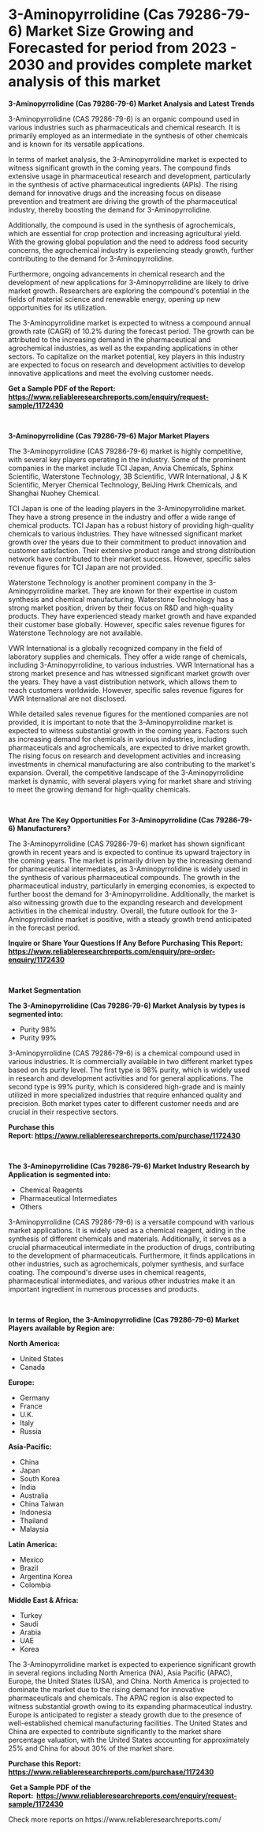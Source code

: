 <p><h1>3-Aminopyrrolidine (Cas 79286-79-6) Market Size Growing and Forecasted for period from 2023 - 2030 and provides complete market analysis of this market</h1></p><p><strong>3-Aminopyrrolidine (Cas 79286-79-6) Market Analysis and Latest Trends</strong></p>
<p><p>3-Aminopyrrolidine (CAS 79286-79-6) is an organic compound used in various industries such as pharmaceuticals and chemical research. It is primarily employed as an intermediate in the synthesis of other chemicals and is known for its versatile applications.</p><p>In terms of market analysis, the 3-Aminopyrrolidine market is expected to witness significant growth in the coming years. The compound finds extensive usage in pharmaceutical research and development, particularly in the synthesis of active pharmaceutical ingredients (APIs). The rising demand for innovative drugs and the increasing focus on disease prevention and treatment are driving the growth of the pharmaceutical industry, thereby boosting the demand for 3-Aminopyrrolidine.</p><p>Additionally, the compound is used in the synthesis of agrochemicals, which are essential for crop protection and increasing agricultural yield. With the growing global population and the need to address food security concerns, the agrochemical industry is experiencing steady growth, further contributing to the demand for 3-Aminopyrrolidine.</p><p>Furthermore, ongoing advancements in chemical research and the development of new applications for 3-Aminopyrrolidine are likely to drive market growth. Researchers are exploring the compound's potential in the fields of material science and renewable energy, opening up new opportunities for its utilization.</p><p>The 3-Aminopyrrolidine market is expected to witness a compound annual growth rate (CAGR) of 10.2% during the forecast period. The growth can be attributed to the increasing demand in the pharmaceutical and agrochemical industries, as well as the expanding applications in other sectors. To capitalize on the market potential, key players in this industry are expected to focus on research and development activities to develop innovative applications and meet the evolving customer needs.</p></p>
<p><strong>Get a Sample PDF of the Report:&nbsp; <a href="https://www.reliableresearchreports.com/enquiry/request-sample/1172430">https://www.reliableresearchreports.com/enquiry/request-sample/1172430</a></strong></p>
<p>&nbsp;</p>
<p><strong>3-Aminopyrrolidine (Cas 79286-79-6) Major Market Players</strong></p>
<p><p>The 3-Aminopyrrolidine (CAS 79286-79-6) market is highly competitive, with several key players operating in the industry. Some of the prominent companies in the market include TCI Japan, Anvia Chemicals, Sphinx Scientific, Waterstone Technology, 3B Scientific, VWR International, J & K Scientific, Meryer Chemical Technology, BeiJing Hwrk Chemicals, and Shanghai Nuohey Chemical.</p><p>TCI Japan is one of the leading players in the 3-Aminopyrrolidine market. They have a strong presence in the industry and offer a wide range of chemical products. TCI Japan has a robust history of providing high-quality chemicals to various industries. They have witnessed significant market growth over the years due to their commitment to product innovation and customer satisfaction. Their extensive product range and strong distribution network have contributed to their market success. However, specific sales revenue figures for TCI Japan are not provided.</p><p>Waterstone Technology is another prominent company in the 3-Aminopyrrolidine market. They are known for their expertise in custom synthesis and chemical manufacturing. Waterstone Technology has a strong market position, driven by their focus on R&D and high-quality products. They have experienced steady market growth and have expanded their customer base globally. However, specific sales revenue figures for Waterstone Technology are not available.</p><p>VWR International is a globally recognized company in the field of laboratory supplies and chemicals. They offer a wide range of chemicals, including 3-Aminopyrrolidine, to various industries. VWR International has a strong market presence and has witnessed significant market growth over the years. They have a vast distribution network, which allows them to reach customers worldwide. However, specific sales revenue figures for VWR International are not disclosed.</p><p>While detailed sales revenue figures for the mentioned companies are not provided, it is important to note that the 3-Aminopyrrolidine market is expected to witness substantial growth in the coming years. Factors such as increasing demand for chemicals in various industries, including pharmaceuticals and agrochemicals, are expected to drive market growth. The rising focus on research and development activities and increasing investments in chemical manufacturing are also contributing to the market's expansion. Overall, the competitive landscape of the 3-Aminopyrrolidine market is dynamic, with several players vying for market share and striving to meet the growing demand for high-quality chemicals.</p></p>
<p>&nbsp;</p>
<p><strong>What Are The Key Opportunities For 3-Aminopyrrolidine (Cas 79286-79-6) Manufacturers?</strong></p>
<p><p>The 3-Aminopyrrolidine (CAS 79286-79-6) market has shown significant growth in recent years and is expected to continue its upward trajectory in the coming years. The market is primarily driven by the increasing demand for pharmaceutical intermediates, as 3-Aminopyrrolidine is widely used in the synthesis of various pharmaceutical compounds. The growth in the pharmaceutical industry, particularly in emerging economies, is expected to further boost the demand for 3-Aminopyrrolidine. Additionally, the market is also witnessing growth due to the expanding research and development activities in the chemical industry. Overall, the future outlook for the 3-Aminopyrrolidine market is positive, with a steady growth trend anticipated in the forecast period.</p></p>
<p><strong>Inquire or Share Your Questions If Any Before Purchasing This Report: <a href="https://www.reliableresearchreports.com/enquiry/pre-order-enquiry/1172430">https://www.reliableresearchreports.com/enquiry/pre-order-enquiry/1172430</a></strong></p>
<p>&nbsp;</p>
<p><strong>Market Segmentation</strong></p>
<p><strong>The 3-Aminopyrrolidine (Cas 79286-79-6) Market Analysis by types is segmented into:</strong></p>
<p><ul><li>Purity 98%</li><li>Purity 99%</li></ul></p>
<p><p>3-Aminopyrrolidine (CAS 79286-79-6) is a chemical compound used in various industries. It is commercially available in two different market types based on its purity level. The first type is 98% purity, which is widely used in research and development activities and for general applications. The second type is 99% purity, which is considered high-grade and is mainly utilized in more specialized industries that require enhanced quality and precision. Both market types cater to different customer needs and are crucial in their respective sectors.</p></p>
<p><strong>Purchase this Report:&nbsp;<a href="https://www.reliableresearchreports.com/purchase/1172430">https://www.reliableresearchreports.com/purchase/1172430</a></strong></p>
<p>&nbsp;</p>
<p><strong>The 3-Aminopyrrolidine (Cas 79286-79-6) Market Industry Research by Application is segmented into:</strong></p>
<p><ul><li>Chemical Reagents</li><li>Pharmaceutical Intermediates</li><li>Others</li></ul></p>
<p><p>3-Aminopyrrolidine (CAS 79286-79-6) is a versatile compound with various market applications. It is widely used as a chemical reagent, aiding in the synthesis of different chemicals and materials. Additionally, it serves as a crucial pharmaceutical intermediate in the production of drugs, contributing to the development of pharmaceuticals. Furthermore, it finds applications in other industries, such as agrochemicals, polymer synthesis, and surface coating. The compound's diverse uses in chemical reagents, pharmaceutical intermediates, and various other industries make it an important ingredient in numerous processes and products.</p></p>
<p>&nbsp;</p>
<p><strong>In terms of Region, the 3-Aminopyrrolidine (Cas 79286-79-6) Market Players available by Region are:</strong></p>
<p>
    <p> <strong> North America: </strong>
        <ul>
            <li>United States</li>
            <li>Canada</li>
        </ul>
        </p> 
    <p> <strong> Europe: </strong>
        <ul>
            <li>Germany</li>
            <li>France</li>
            <li>U.K.</li>
            <li>Italy</li>
            <li>Russia</li>
        </ul>
        </p> 
    <p> <strong> Asia-Pacific: </strong>
        <ul>
            <li>China</li>
            <li>Japan</li>
            <li>South Korea</li>
            <li>India</li>
            <li>Australia</li>
            <li>China Taiwan</li>
            <li>Indonesia</li>
            <li>Thailand</li>
            <li>Malaysia</li>
        </ul>
        </p> 
    <p> <strong> Latin America: </strong>
        <ul>
            <li>Mexico</li>
            <li>Brazil</li>
            <li>Argentina Korea</li>
            <li>Colombia</li>
        </ul>
        </p> 
    <p> <strong> Middle East & Africa: </strong>
        <ul>
            <li>Turkey</li>
            <li>Saudi</li>
            <li>Arabia</li>
            <li>UAE</li>
            <li>Korea</li>
        </ul>
    </p>
    </p>
<p><p>The 3-Aminopyrrolidine market is expected to experience significant growth in several regions including North America (NA), Asia Pacific (APAC), Europe, the United States (USA), and China. North America is projected to dominate the market due to the rising demand for innovative pharmaceuticals and chemicals. The APAC region is also expected to witness substantial growth owing to its expanding pharmaceutical industry. Europe is anticipated to register a steady growth due to the presence of well-established chemical manufacturing facilities. The United States and China are expected to contribute significantly to the market share percentage valuation, with the United States accounting for approximately 25% and China for about 30% of the market share.</p></p>
<p><strong>Purchase this Report: <a href="https://www.reliableresearchreports.com/purchase/1172430">https://www.reliableresearchreports.com/purchase/1172430</a></strong></p>
<p>&nbsp;<strong>Get a Sample PDF of the Report:&nbsp;&nbsp;<a href="https://www.reliableresearchreports.com/enquiry/request-sample/1172430">https://www.reliableresearchreports.com/enquiry/request-sample/1172430</a></strong></p>
<p><strong></strong></p>
<p>Check more reports on https://www.reliableresearchreports.com/</p>